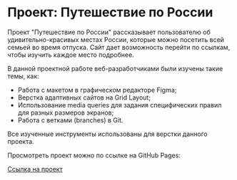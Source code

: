 # Проект: Путешествие по России

Проект "Путешествие по России" рассказывает пользователю об удивительно-красивых местах России, которые можно посетить всей семьей во время отпуска. Сайт дает возможность перейти по ссылкам, чтобы изучить каждое место подробнее.

В данной проектной работе веб-разработчиками были изучены такие темы, как:

* Работа с макетом в графическом редакторе Figma;
* Верстка адаптивных сайтов на Grid Layout;
* Использование media queries для задания специфических правил для разных размеров экранов;
* Работа с ветками (branches) в Git.

Все изученные инструменты использованы для верстки данного проекта.

Просмотреть проект можно по ссылке на GitHub Pages:

[Ссылка на проект](https://)

